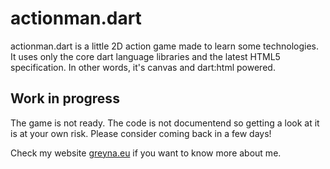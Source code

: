 # actionman.dart
actionman.dart is a little 2D action game made to learn some technologies.
It uses only the core dart language libraries and the latest HTML5 specification. In other words, it's canvas and dart:html powered.

## Work in progress
The game is not ready. The code is not documentend so getting a look at it is at your own risk. Please consider coming back in a few days!

Check my website [greyna.eu](http://greyna.eu) if you want to know more about me.
